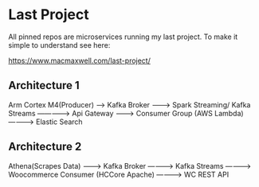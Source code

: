 # Last Project


All pinned repos are microservices running my last project. To make it simple to understand see here:

https://www.macmaxwell.com/last-project/

## Architecture 1
Arm Cortex M4(Producer) —-> Kafka Broker ——-> Spark Streaming/ Kafka Streams ————–> Api Gateway ——-> Consumer Group (AWS Lambda)————> Elastic Search

## Architecture 2
Athena(Scrapes Data) ———> Kafka Broker ———-> Kafka Streams ———–> Woocommerce Consumer (HCCore Apache) ————> WC REST API
